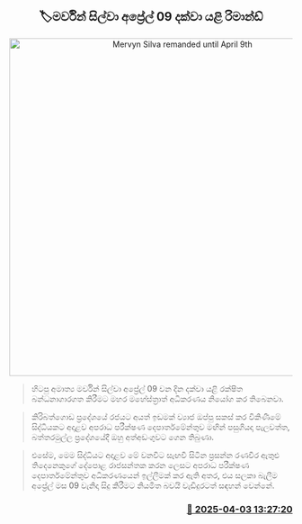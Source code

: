 <p align='center'><b><h2 align='center' title='Mervyn Silva remanded until April 9th'>🏷මර්වින් සිල්වා අප්‍රේල් 09 දක්වා යළි රිමාන්ඩ්</h2></b></p>
<p align='center'><img src='https://helakuru.sgp1.cdn.digitaloceanspaces.com/esana/images/lib/mervyn-silva.jpg' width='600' alt='Mervyn Silva remanded until April 9th'></p>

> හිටපු අමාත්‍ය මර්වින් සිල්වා අප්‍රේල් 09 වන දින දක්වා යළි රක්ෂිත බන්ධනාගාරගත කිරීමට මහර මහේස්ත්‍රාත් අධිකරණය නියෝග කර තිබෙනවා.

> කිරිබත්ගොඩ ප්‍රදේශයේ රජයට අයත් ඉඩමක් ව්‍යාජ ඔප්පු සකස් කර විකිණීමේ සිද්ධියකට අදාළව අපරාධ පරීක්ෂණ දෙපාර්තමේන්තුව මඟින් පසුගියදා පැලවත්ත, බත්තරමුල්ල ප්‍රදේශයේදී ඔහු අත්අඩංගුවට ගෙන තිබුණා.

> එසේම, මෙම සිද්ධියට අදාළව මේ වනවිට සැඟවී සිටින ප්‍රසන්න රණවීර ඇතුළු තිදෙනෙකුගේ දේපොළ රාජසන්තක කරන ලෙසට අපරාධ පරීක්ෂණ දෙපාර්තමේන්තුව අධිකරණයෙන් ඉල්ලීමක් කර ඇති අතර, එය සලකා බැලීම අප්‍රේල් මස 09 වැනිදා සිදු කිරීමට නියමිත බවයි වැඩිදුරටත් සඳහන් වෙන්නේ.



<h3 align='right'><a href='https://www.helakuru.lk/esana/p/108898/'>📅 2025-04-03 13:27:20</a></h3>
